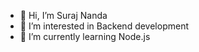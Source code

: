 - 👋 Hi, I’m Suraj Nanda
- 👀 I’m interested in Backend development
- 🌱 I’m currently learning Node.js

<!---
surajAntino/surajAntino is a ✨ special ✨ repository because its `README.md` (this file) appears on your GitHub profile.
You can click the Preview link to take a look at your changes.
--->
